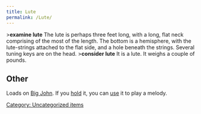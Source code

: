 ```yaml
---
title: Lute
permalink: /Lute/
---
```


\>**examine lute**
The lute is perhaps three feet long, with a long, flat neck comprising
of
the most of the length. The bottom is a hemisphere, with the
lute-strings
attached to the flat side, and a hole beneath the strings. Several
tuning
keys are on the head.
\>**consider lute**
It is a lute.
It weighs a couple of pounds.

## Other

Loads on [Big John](Big_John "wikilink"). If you [hold](hold "wikilink")
it, you can [use](use "wikilink") it to play a melody.

[Category: Uncategorized
items](Category:_Uncategorized_items "wikilink")